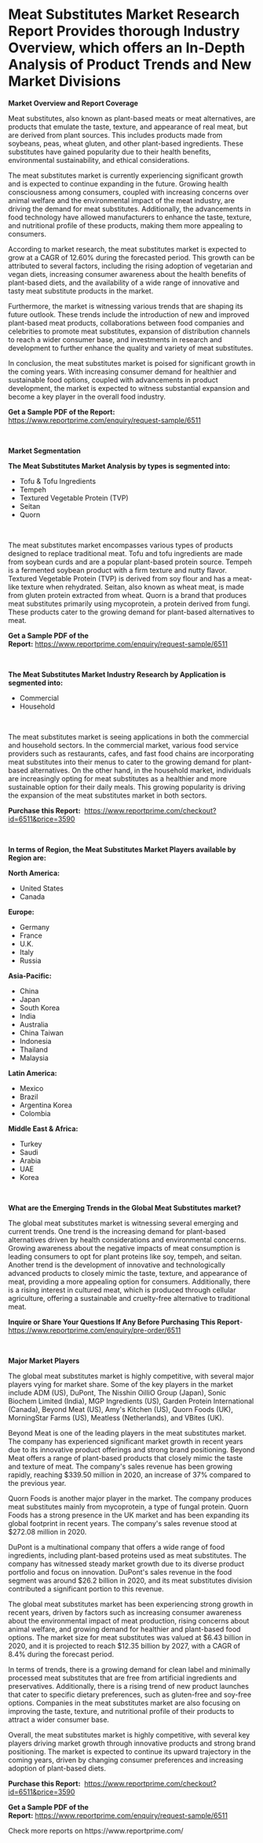 <p><h1>Meat Substitutes Market Research Report Provides thorough Industry Overview, which offers an In-Depth Analysis of Product Trends and New Market Divisions</h1></p><p><strong>Market Overview and Report Coverage</strong></p>
<p><p>Meat substitutes, also known as plant-based meats or meat alternatives, are products that emulate the taste, texture, and appearance of real meat, but are derived from plant sources. This includes products made from soybeans, peas, wheat gluten, and other plant-based ingredients. These substitutes have gained popularity due to their health benefits, environmental sustainability, and ethical considerations.</p><p>The meat substitutes market is currently experiencing significant growth and is expected to continue expanding in the future. Growing health consciousness among consumers, coupled with increasing concerns over animal welfare and the environmental impact of the meat industry, are driving the demand for meat substitutes. Additionally, the advancements in food technology have allowed manufacturers to enhance the taste, texture, and nutritional profile of these products, making them more appealing to consumers.</p><p>According to market research, the meat substitutes market is expected to grow at a CAGR of 12.60% during the forecasted period. This growth can be attributed to several factors, including the rising adoption of vegetarian and vegan diets, increasing consumer awareness about the health benefits of plant-based diets, and the availability of a wide range of innovative and tasty meat substitute products in the market.</p><p>Furthermore, the market is witnessing various trends that are shaping its future outlook. These trends include the introduction of new and improved plant-based meat products, collaborations between food companies and celebrities to promote meat substitutes, expansion of distribution channels to reach a wider consumer base, and investments in research and development to further enhance the quality and variety of meat substitutes.</p><p>In conclusion, the meat substitutes market is poised for significant growth in the coming years. With increasing consumer demand for healthier and sustainable food options, coupled with advancements in product development, the market is expected to witness substantial expansion and become a key player in the overall food industry.</p></p>
<p><strong>Get a Sample PDF of the Report:</strong> <a href="https://www.reportprime.com/enquiry/request-sample/6511">https://www.reportprime.com/enquiry/request-sample/6511</a></p>
<p>&nbsp;</p>
<p><strong>Market Segmentation</strong></p>
<p><strong>The Meat Substitutes Market Analysis by types is segmented into:</strong></p>
<p><ul><li>Tofu & Tofu Ingredients</li><li>Tempeh</li><li>Textured Vegetable Protein (TVP)</li><li>Seitan</li><li>Quorn</li></ul></p>
<p>&nbsp;</p>
<p><p>The meat substitutes market encompasses various types of products designed to replace traditional meat. Tofu and tofu ingredients are made from soybean curds and are a popular plant-based protein source. Tempeh is a fermented soybean product with a firm texture and nutty flavor. Textured Vegetable Protein (TVP) is derived from soy flour and has a meat-like texture when rehydrated. Seitan, also known as wheat meat, is made from gluten protein extracted from wheat. Quorn is a brand that produces meat substitutes primarily using mycoprotein, a protein derived from fungi. These products cater to the growing demand for plant-based alternatives to meat.</p></p>
<p><strong>Get a Sample PDF of the Report:</strong>&nbsp;<a href="https://www.reportprime.com/enquiry/request-sample/6511">https://www.reportprime.com/enquiry/request-sample/6511</a></p>
<p>&nbsp;</p>
<p><strong>The Meat Substitutes Market Industry Research by Application is segmented into:</strong></p>
<p><ul><li>Commercial</li><li>Household</li></ul></p>
<p>&nbsp;</p>
<p><p>The meat substitutes market is seeing applications in both the commercial and household sectors. In the commercial market, various food service providers such as restaurants, cafes, and fast food chains are incorporating meat substitutes into their menus to cater to the growing demand for plant-based alternatives. On the other hand, in the household market, individuals are increasingly opting for meat substitutes as a healthier and more sustainable option for their daily meals. This growing popularity is driving the expansion of the meat substitutes market in both sectors.</p></p>
<p><strong>Purchase this Report:</strong>&nbsp; <a href="https://www.reportprime.com/checkout?id=6511&price=3590">https://www.reportprime.com/checkout?id=6511&price=3590</a></p>
<p>&nbsp;</p>
<p><strong>In terms of Region, the Meat Substitutes Market Players available by Region are:</strong></p>
<p>
    <p> <strong> North America: </strong>
        <ul>
            <li>United States</li>
            <li>Canada</li>
        </ul>
        </p> 
    <p> <strong> Europe: </strong>
        <ul>
            <li>Germany</li>
            <li>France</li>
            <li>U.K.</li>
            <li>Italy</li>
            <li>Russia</li>
        </ul>
        </p> 
    <p> <strong> Asia-Pacific: </strong>
        <ul>
            <li>China</li>
            <li>Japan</li>
            <li>South Korea</li>
            <li>India</li>
            <li>Australia</li>
            <li>China Taiwan</li>
            <li>Indonesia</li>
            <li>Thailand</li>
            <li>Malaysia</li>
        </ul>
        </p> 
    <p> <strong> Latin America: </strong>
        <ul>
            <li>Mexico</li>
            <li>Brazil</li>
            <li>Argentina Korea</li>
            <li>Colombia</li>
        </ul>
        </p> 
    <p> <strong> Middle East & Africa: </strong>
        <ul>
            <li>Turkey</li>
            <li>Saudi</li>
            <li>Arabia</li>
            <li>UAE</li>
            <li>Korea</li>
        </ul>
    </p>
    </p>
<p>&nbsp;</p>
<p><strong>What are the Emerging Trends in the Global Meat Substitutes market?</strong></p>
<p><p>The global meat substitutes market is witnessing several emerging and current trends. One trend is the increasing demand for plant-based alternatives driven by health considerations and environmental concerns. Growing awareness about the negative impacts of meat consumption is leading consumers to opt for plant proteins like soy, tempeh, and seitan. Another trend is the development of innovative and technologically advanced products to closely mimic the taste, texture, and appearance of meat, providing a more appealing option for consumers. Additionally, there is a rising interest in cultured meat, which is produced through cellular agriculture, offering a sustainable and cruelty-free alternative to traditional meat.</p></p>
<p><strong>Inquire or Share Your Questions If Any Before Purchasing This Report</strong>- <a href="https://www.reportprime.com/enquiry/pre-order/6511">https://www.reportprime.com/enquiry/pre-order/6511</a></p>
<p>&nbsp;</p>
<p><strong>Major Market Players</strong></p>
<p><p>The global meat substitutes market is highly competitive, with several major players vying for market share. Some of the key players in the market include ADM (US), DuPont, The Nisshin OilliO Group (Japan), Sonic Biochem Limited (India), MGP Ingredients (US), Garden Protein International (Canada), Beyond Meat (US), Amy's Kitchen (US), Quorn Foods (UK), MorningStar Farms (US), Meatless (Netherlands), and VBites (UK).</p><p>Beyond Meat is one of the leading players in the meat substitutes market. The company has experienced significant market growth in recent years due to its innovative product offerings and strong brand positioning. Beyond Meat offers a range of plant-based products that closely mimic the taste and texture of meat. The company's sales revenue has been growing rapidly, reaching $339.50 million in 2020, an increase of 37% compared to the previous year.</p><p>Quorn Foods is another major player in the market. The company produces meat substitutes mainly from mycoprotein, a type of fungal protein. Quorn Foods has a strong presence in the UK market and has been expanding its global footprint in recent years. The company's sales revenue stood at $272.08 million in 2020.</p><p>DuPont is a multinational company that offers a wide range of food ingredients, including plant-based proteins used as meat substitutes. The company has witnessed steady market growth due to its diverse product portfolio and focus on innovation. DuPont's sales revenue in the food segment was around $26.2 billion in 2020, and its meat substitutes division contributed a significant portion to this revenue.</p><p>The global meat substitutes market has been experiencing strong growth in recent years, driven by factors such as increasing consumer awareness about the environmental impact of meat production, rising concerns about animal welfare, and growing demand for healthier and plant-based food options. The market size for meat substitutes was valued at $6.43 billion in 2020, and it is projected to reach $12.35 billion by 2027, with a CAGR of 8.4% during the forecast period.</p><p>In terms of trends, there is a growing demand for clean label and minimally processed meat substitutes that are free from artificial ingredients and preservatives. Additionally, there is a rising trend of new product launches that cater to specific dietary preferences, such as gluten-free and soy-free options. Companies in the meat substitutes market are also focusing on improving the taste, texture, and nutritional profile of their products to attract a wider consumer base.</p><p>Overall, the meat substitutes market is highly competitive, with several key players driving market growth through innovative products and strong brand positioning. The market is expected to continue its upward trajectory in the coming years, driven by changing consumer preferences and increasing adoption of plant-based diets.</p></p>
<p><strong>Purchase this Report:</strong>&nbsp;&nbsp;<a href="https://www.reportprime.com/checkout?id=6511&price=3590">https://www.reportprime.com/checkout?id=6511&price=3590</a></p>
<p></p>
<p><strong>Get a Sample PDF of the Report:</strong>&nbsp;<a href="https://www.reportprime.com/enquiry/request-sample/6511">https://www.reportprime.com/enquiry/request-sample/6511</a></p>
<p>Check more reports on https://www.reportprime.com/</p>